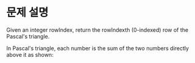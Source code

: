 # 문제 설명
Given an integer rowIndex, return the rowIndexth (0-indexed) row of the Pascal's triangle.

In Pascal's triangle, each number is the sum of the two numbers directly above it as shown:
